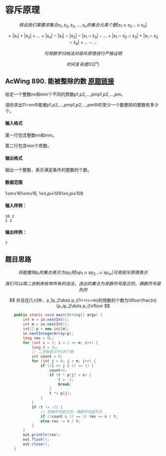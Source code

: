 # 容斥原理

$$
假设我们需要求集合s_1,s_2,s_3,\dots,s_n的集合元素个数|s_1\cup s_2\dots\cup s_n|
$$

$$
= |s_1|+|s_2|+\dots+|s_n|-|s_1|\cap |s_2|-|s_1\cap s_3|-\dots+|s_1\cap s_2\cap s_3|+|s_1\cap s_2\cap s_4|+\dots-\dots
$$

$$
可用数学归纳法对容斥原理进行严格证明
$$

$$
时间复杂度O(2^n)
$$

## AcWing 890. 能被整除的数   [原题链接](https://www.acwing.com/problem/content/892/)

给定一个整数nn和mm个不同的质数p1,p2,…,pmp1,p2,…,pm。

请你求出11~nn中能被p1,p2,…,pmp1,p2,…,pm中的至少一个数整除的整数有多少个。

#### 输入格式

第一行包含整数nn和mm。

第二行包含mm个质数。

#### 输出格式

输出一个整数，表示满足条件的整数的个数。

#### 数据范围

1≤m≤161≤m≤16,
1≤n,pi≤1091≤n,pi≤109

#### 输入样例：

```
10 2
2 3
```

#### 输出样例：

```
7
```

## 题目思路

$$
将能整除p_i的集合表示为sp_i则|sp_1\cup sp_2\dots\cup\ sp_m|可用容斥原理表示
$$

$$
我们可以用二进制来枚举所有的选法，选出的集合为奇数符号是正的，偶数符号是负的
$$

$$
并且在[1,n]中，p_1p_2\dots p_i(1<=i<=m)的倍数的个数为\lfloor\frac{n}{p_ip_2\dots p_i}\rfloor
$$

```java
    public static void main(String[] args) {
        int n = in.nextInt();
        int m = in.nextInt();
        int[] p = new int[m];
        in.nextIntegerArray(p);
        long res = 0L;
        for (int i = 1; i < 1 << m; i++) {
            long t = 1L;
            // 二进制表示中1的个数
            int count = 0;
            for (int j = 0; j < m; j++) {
                if ((i >> j & 1) == 1) {
                    count++;
                    if (t * p[j] > n) {
                        t = -1;
                        break;
                    }
                    t *= p[j];
                }
            }
            if (t != -1) {
                // 奇数符号是正的，偶数符号是负的
                if ((count & 1) == 1) res += n / t;
                else res -= n / t;
            }
        }
        out.println(res);
        out.flush();
        out.close();
    }
```

